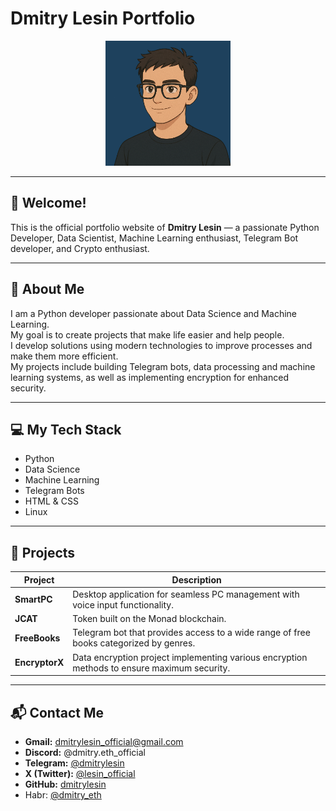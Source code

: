 # Dmitry Lesin Portfolio

<p align="center">
  <img src="img/avatar.png" alt="Portfolio Screenshot" width="200"/>
</p>

---

## 👋 Welcome!

This is the official portfolio website of **Dmitry Lesin** — a passionate Python Developer, Data Scientist, Machine Learning enthusiast, Telegram Bot developer, and Crypto enthusiast.

---

## 🚀 About Me

I am a Python developer passionate about Data Science and Machine Learning.  
My goal is to create projects that make life easier and help people.  
I develop solutions using modern technologies to improve processes and make them more efficient.  
My projects include building Telegram bots, data processing and machine learning systems, as well as implementing encryption for enhanced security.

---

## 💻 My Tech Stack

- Python  
- Data Science  
- Machine Learning  
- Telegram Bots  
- HTML & CSS  
- Linux  

---

## 📂 Projects

| Project     | Description                                                                                      |
|-------------|------------------------------------------------------------------------------------------------|
| **SmartPC** | Desktop application for seamless PC management with voice input functionality.                   |
| **JCAT**    | Token built on the Monad blockchain.                                                           |
| **FreeBooks** | Telegram bot that provides access to a wide range of free books categorized by genres.         |
| **EncryptorX** | Data encryption project implementing various encryption methods to ensure maximum security.  |

---

## 📬 Contact Me

- **Gmail:** dmitrylesin_official@gmail.com  
- **Discord:** @dmitry.eth_official  
- **Telegram:** [@dmitrylesin](https://t.me/dmitrylesin)  
- **X (Twitter):** [@lesin_official](https://x.com/dmitry_lesin)  
- **GitHub:** [dmitrylesin](https://github.com/dmitrylesin-official)
- Habr: [@dmitry_eth](https://habr.com/ru/users/dmitry_eth/)
